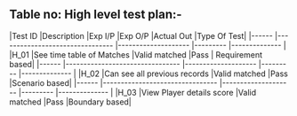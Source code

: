 ## Table no: High level test plan:-


|Test ID 	|Description         |Exp I/P	|Exp O/P	 |Actual Out	|Type Of Test|
|------ |-------------------------------- |-------------------- |--------- |-------------- |
|H_01	|See time table of Matches	|Valid	matched 	|Pass	| Requirement based|
|------ |-------------------------------- |-------------------- |--------- |-------------- |
|H_02	|Can see all previous records	|Valid	matched	 |Pass	 |Scenario based|
|------ |-------------------------------- |-------------------- |--------- |-------------- |
|H_03	|View Player details score	|Valid	matched	      |Pass   	|Boundary based|




